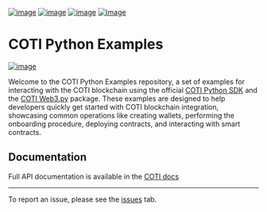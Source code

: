 [![image](https://img.shields.io/badge/Telegram-2CA5E0?style=for-the-badge&logo=telegram&logoColor=white)](https://telegram.coti.io)
[![image](https://img.shields.io/badge/Discord-5865F2?style=for-the-badge&logo=discord&logoColor=white)](https://discord.coti.io)
[![image](https://img.shields.io/badge/X-000000?style=for-the-badge&logo=x&logoColor=white)](https://twitter.coti.io)
[![image](https://img.shields.io/badge/YouTube-FF0000?style=for-the-badge&logo=youtube&logoColor=white)](https://youtube.coti.io)

# COTI Python Examples

[![image](https://img.shields.io/badge/Python-FFD43B?style=for-the-badge&logo=python&logoColor=blue)](https://www.python.org/downloads/release/python-31014/)

Welcome to the COTI Python Examples repository, a set of examples for interacting with the COTI blockchain using the official [COTI Python SDK](https://github.com/coti-io/coti-sdk-python) and the [COTI Web3.py](https://github.com/coti-io/coti-web3.py) package. These examples are designed to help developers quickly get started with COTI blockchain integration, showcasing common operations like creating wallets, performing the onboarding procedure, deploying contracts, and interacting with smart contracts.

## Documentation

Full API documentation is available in the [COTI docs](https://docs.coti.io/coti-v2-documentation/build-on-coti/quickstart#python)

---

To report an issue, please see the [issues](https://github.com/coti-io/coti-python-examples/issues/new) tab.